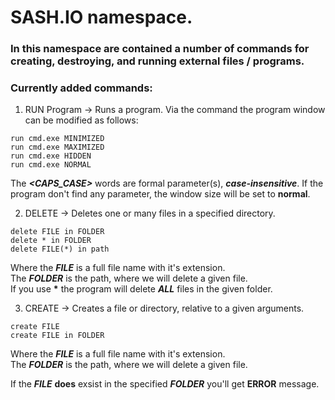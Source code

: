 ﻿
# SASH.IO namespace.

### In this namespace are contained a number of commands for creating, destroying, and running external files / programs.

### Currently added commands:
1. RUN Program <WindowStyle> -> Runs a program. Via the command the program window can be modified as follows:  
```  
run cmd.exe MINIMIZED  
run cmd.exe MAXIMIZED  
run cmd.exe HIDDEN  
run cmd.exe NORMAL  
```  

The __*<CAPS_CASE>*__ words are formal parameter(s), __*case-insensitive*__. If the program don't find any parameter, the window size will be set to **normal**.  

2. DELETE -> Deletes one or many files in a specified directory.  
```  
delete FILE in FOLDER  
delete * in FOLDER  
delete FILE(*) in path  
```  
Where the __*FILE*__ is a full file name with it's extension.  
The __*FOLDER*__ is the path, where we will delete a given file.  
If you use __*__ the program will delete __*ALL*__ files in the given folder.  

3. CREATE -> Creates a file or directory, relative to a given arguments.  
```  
create FILE  
create FILE in FOLDER  
```  
Where the __*FILE*__ is a full file name with it's extension.  
The __*FOLDER*__ is the path, where we will delete a given file. 

If the __*FILE*__ __does__ exsist in the specified __*FOLDER*__ you'll get __ERROR__ message.  
